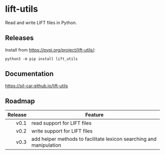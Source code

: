 # lift-utils
Read and write LIFT files in Python.

## Releases

Install from https://pypi.org/project/lift-utils/:
```shell
python3 -m pip install lift_utils
```

## Documentation

https://sil-car.github.io/lift-utils

## Roadmap

| Release | Feature |
| --: | --- |
| v0.1 | read support for LIFT files |
| v0.2 | write support for LIFT files |
| v0.3 | add helper methods to facilitate lexicon searching and manipulation |
